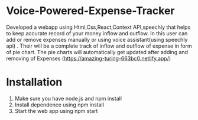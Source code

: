 # Voice-Powered-Expense-Tracker
Developed a webapp using Html,Css,React,Context API,speechly that helps to keep accurate record of your money inflow and outflow. In
this user can add or remove expenses manually or using voice assistant(using speechly api) . Their will be a complete
track of inflow and outflow of expense in form of pie chart. The pie charts will automatically get
updated after adding and removing of Expenses
(https://amazing-turing-663bc0.netlify.app/)

# Installation
1. Make sure you have node.js and npm install
2. Install dependence using 
  npm install
3. Start the web app using 
  npm start



